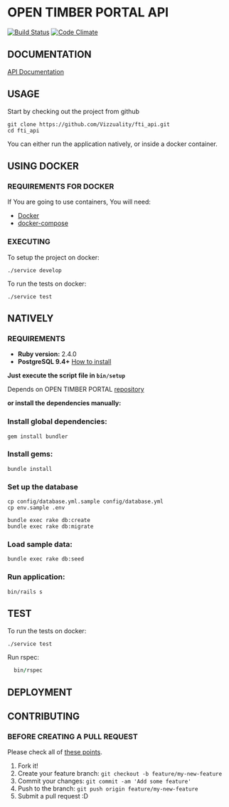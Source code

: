 # OPEN TIMBER PORTAL API #

[![Build Status](https://travis-ci.org/Vizzuality/fti_api.svg?branch=master)](https://travis-ci.org/Vizzuality/fti_api) [![Code Climate](https://codeclimate.com/github/Vizzuality/fti_api/badges/gpa.svg)](https://codeclimate.com/github/Vizzuality/fti_api)

## DOCUMENTATION ##

[API Documentation](https://fti-api-documentation.herokuapp.com)

## USAGE ##

  Start by checking out the project from github

```
git clone https://github.com/Vizzuality/fti_api.git
cd fti_api
```

  You can either run the application natively, or inside a docker container.

## USING DOCKER ##

### REQUIREMENTS FOR DOCKER ###

  If You are going to use containers, You will need:

- [Docker](https://www.docker.com/)
- [docker-compose](https://docs.docker.com/compose/)

### EXECUTING ###

  To setup the project on docker:

```
./service develop
```

  To run the tests on docker:

```
./service test
```

## NATIVELY ##

### REQUIREMENTS ###

  - **Ruby version:** 2.4.0
  - **PostgreSQL 9.4+** [How to install](http://exponential.io/blog/2015/02/21/install-postgresql-on-mac-os-x-via-brew/)

**Just execute the script file in `bin/setup`**

  Depends on OPEN TIMBER PORTAL [repository](https://github.com/Vizzuality/fti_api)

**or install the dependencies manually:**

### Install global dependencies: ###

    gem install bundler

### Install gems: ###

    bundle install

### Set up the database ###

    cp config/database.yml.sample config/database.yml
    cp env.sample .env

    bundle exec rake db:create
    bundle exec rake db:migrate

### Load sample data: ###

    bundle exec rake db:seed

### Run application: ###

    bin/rails s

## TEST ##

  To run the tests on docker:

```
./service test
```

  Run rspec:

```ruby
  bin/rspec
```

## DEPLOYMENT ##

## CONTRIBUTING ##

### BEFORE CREATING A PULL REQUEST ###

Please check all of [these points](https://github.com/Vizzuality/fti_api/blob/master/CONTRIBUTING.md).

1. Fork it!
2. Create your feature branch: `git checkout -b feature/my-new-feature`
3. Commit your changes: `git commit -am 'Add some feature'`
4. Push to the branch: `git push origin feature/my-new-feature`
5. Submit a pull request :D
